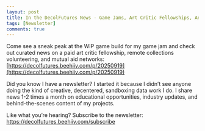 ```yaml
---
layout: post
title: In the DecolFutures News - Game Jams, Art Critic Fellowships, And More
tags: [Newsletter]
comments: true
---
```

Come see a sneak peak at the WIP game build for my game jam and check out curated news on a paid art critic fellowship, remote collections volunteering, and mutual aid networks: [https://decolfutures.beehiiv.com/p/20250919](https://decolfutures.beehiiv.com/p/20250919)

Did you know I have a newsletter? I started it because I didn’t see anyone doing the kind of creative, decentered, sandboxing data work I do. I share news 1-2 times a month on educational opportunities, industry updates, and behind-the-scenes content of my projects.

Like what you’re hearing? Subscribe to the newsletter: https://decolfutures.beehiiv.com/subscribe
